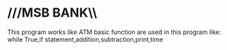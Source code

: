 # ///MSB BANK\\\
This program works like ATM
basic function are used in this program like: while True,if statement,addition,subtraction,print,time
